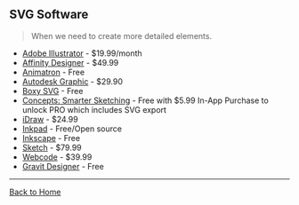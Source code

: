 ## SVG Software
> When we need to create more detailed elements.

* [Adobe Illustrator](http://www.adobe.com/products/illustrator.html) - $19.99/month
* [Affinity Designer](https://affinity.serif.com/) - $49.99
* [Animatron](http://www.animatron.com) - Free
* [Autodesk Graphic](https://graphic.com/) - $29.90
* [Boxy SVG](https://boxy-svg.com/main.html) - Free
* [Concepts: Smarter Sketching](http://concepts.tophatch.com) - Free with $5.99 In-App Purchase to unlock PRO which includes SVG export
* [iDraw](http://www.indeeo.com/idraw/) - $24.99
* [Inkpad](https://github.com/sprang/Inkpad) - Free/Open source
* [Inkscape](http://www.inkscape.org/en/) - Free
* [Sketch](http://bohemiancoding.com/sketch/) - $79.99
* [Webcode](http://www.webcodeapp.com/) - $39.99
* [Gravit Designer](https://www.designer.io) - Free

---
[Back to Home](https://github.com/willianjusten/awesome-svg)

